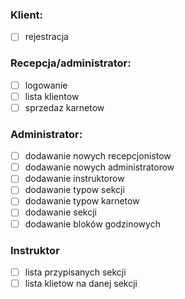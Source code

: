 ### Klient:
- [ ] rejestracja

### Recepcja/administrator:
- [ ] logowanie
- [ ] lista klientow
- [ ] sprzedaz karnetow

### Administrator:
- [ ] dodawanie nowych recepcjonistow
- [ ] dodawanie nowych administratorow
- [ ] dodawanie instruktorow
- [ ] dodawanie typow sekcji
- [ ] dodawanie typow karnetow
- [ ] dodawanie sekcji
- [ ] dodawanie bloków godzinowych 
### Instruktor
- [ ] lista przypisanych sekcji
- [ ] lista klietow na danej sekcji
